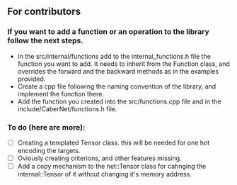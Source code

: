 ## For contributors
### If you want to add a function or an operation to the library follow the next steps.
* In the src/internal/functions add to the internal_functions.h file the function you want to add.
  It needs to inherit from the Function class, and overrides the forward and the backward methods as in the examples provided.
* Create a cpp file following the naming convention of the library, and implement the function there.
* Add the function you created into the src/functions.cpp file and in the include/CaberNet/functions.h file.


### To do (here are more):
- [ ] Creating a templated Tensor<int> class. this will be needed for one hot encoding the targets.
- [ ] Oviously creating criterions, and other features missing. 
- [ ] Add a copy mechanism to the net::Tensor class for cahnging the internal::Tensor of it without changing it's memory address.
